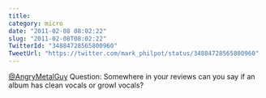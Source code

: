```yaml
---
title: 
category: micro
date: "2011-02-08 08:02:22"
slug: "2011-02-08T08:02:22"
TwitterId: "34884728565800960"
TweetUrl: "https://twitter.com/mark_philpot/status/34884728565800960"
---
```


[@AngryMetalGuy](https://twitter.com/AngryMetalGuy) Question: Somewhere in your
reviews can you say if an album has clean vocals or growl vocals?
